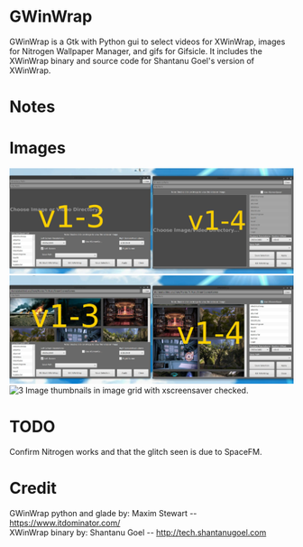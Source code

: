 # GWinWrap
GWinWrap is a Gtk with Python gui to select videos for XWinWrap, images for Nitrogen Wallpaper Manager, and gifs for Gifsicle.
It includes the XWinWrap binary and source code for Shantanu Goel's version of XWinWrap.


# Notes


# Images
![1 Default view starting out. ](images/pic1.jpg)
![2 Video thumbnails in image grid. ](images/pic2.jpg)
![3 Image thumbnails in image grid with xscreensaver checked. ](images/pic3.jpg)

# TODO
Confirm Nitrogen works and that the glitch seen is due to SpaceFM.

# Credit
GWinWrap python and glade by: Maxim Stewart  -- https://www.itdominator.com/
<br/>
XWinWrap binary by: Shantanu Goel -- http://tech.shantanugoel.com
